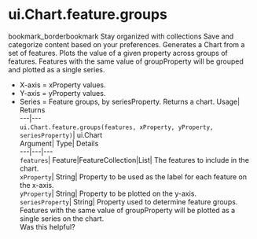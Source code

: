  
#  ui.Chart.feature.groups 
bookmark_borderbookmark Stay organized with collections  Save and categorize content based on your preferences.
Generates a Chart from a set of features. Plots the value of a given property across groups of features. Features with the same value of groupProperty will be grouped and plotted as a single series. 
- X-axis = xProperty values.
- Y-axis = yProperty values.
- Series = Feature groups, by seriesProperty.
Returns a chart.
Usage| Returns  
---|---  
`ui.Chart.feature.groups(features, xProperty, yProperty, seriesProperty)`| ui.Chart  
Argument| Type| Details  
---|---|---  
`features`| Feature|FeatureCollection|List| The features to include in the chart.  
`xProperty`| String| Property to be used as the label for each feature on the x-axis.  
`yProperty`| String| Property to be plotted on the y-axis.  
`seriesProperty`| String| Property used to determine feature groups. Features with the same value of groupProperty will be plotted as a single series on the chart.  
Was this helpful?
